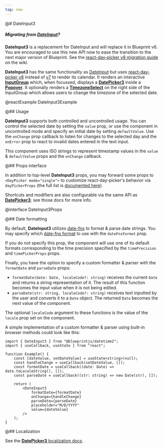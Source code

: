 ```yaml
---
tag: new
---
```


@# DateInput3

<div class="@ns-callout @ns-intent-primary @ns-icon-info-sign @ns-callout-has-body-content">
    <h5 class="@ns-heading">

Migrating from [DateInput](#datetime/date-input)?

</h5>

**DateInput3** is a replacement for DateInput and will replace it in Blueprint v6.
You are encouraged to use this new API now to ease the transition to the next major version of Blueprint.
See the [react-day-picker v8 migration guide](https://github.com/palantir/blueprint/wiki/react-day-picker-8-migration)
on the wiki.

</div>

**DateInput3** has the same functionality as [DateInput](#datetime/date-input) but uses
[react-day-picker v8](https://daypicker.dev/v8) instead of [v7](https://react-day-picker-v7.netlify.app/)
to render its calendar. It renders an interactive [**InputGroup**](#core/components/input-group)
which, when focussed, displays a [**DatePicker3**](#datetime2/date-picker3) inside a
[**Popover**](#core/components/popover). It optionally renders a [**TimezoneSelect**](#datetime/timezone-select)
on the right side of the InputGroup which allows users to change the timezone of the selected date.

@reactExample DateInput3Example

@## Usage

**DateInput3** supports both controlled and uncontrolled usage. You can control
the selected date by setting the `value` prop, or use the component in
uncontrolled mode and specify an initial date by setting `defaultValue`.
Use the `onChange` prop callback to listen for changes to the selected day and
the `onError` prop to react to invalid dates entered in the text input.

This component uses ISO strings to represent timestamp values in the `value` & `defaultValue` props
and the `onChange` callback.

@## Props interface

In addition to top-level **DateInput3** props, you may forward some props to `<DayPicker mode="single">` to customize
react-day-picker's behavior via `dayPickerProps` (the full list is
[documented here](https://daypicker.dev/v8/api/interfaces/DayPickerSingleProps)).

Shortcuts and modifiers are also configurable via the same API as [**DatePicker3**](#datetime2/date-picker3); see those
docs for more info.

@interface DateInput3Props

@## Date formatting

By default, **DateInput3** utilizes [date-fns](https://date-fns.org/docs/) to format & parse date strings. You may
specify which [date-fns format](https://date-fns.org/docs/format) to use with the `dateFnsFormat` prop.

If you do not specify this prop, the component will use one of its default formats corresponding to the time precision
specified by the `timePrecision` and `timePickerProps` props.

Finally, you have the option to specify a custom formatter & parser with the `formatDate` and `parseDate` props:

-   `formatDate(date: Date, localeCode?: string)` receives the current `Date` and returns a string representation of it.
    The result of this function becomes the input value when it is not being edited.
-   `parseDate(str: string, localeCode?: string)` receives text inputted by the user and converts it to a `Date` object.
    The returned `Date` becomes the next value of the component.

The optional `localeCode` argument to these functions is the value of the `locale` prop set on the component.

A simple implementation of a custom formatter & parser using built-in browser methods could look like this:

```tsx
import { DateInput3 } from "@blueprintjs/datetime2";
import { useCallback, useState } from "react";

function Example() {
    const [dateValue, setDateValue] = useState<string>(null);
    const handleChange = useCallback(setDateValue, []);
    const formatDate = useCallback((date: Date) => date.toLocaleString(), []);
    const parseDate = useCallback((str: string) => new Date(str), []);

    return (
        <DateInput3
            formatDate={formatDate}
            onChange={handleChange}
            parseDate={parseDate}
            placeholder="M/D/YYYY"
            value={dateValue}
        />
    );
}
```

@## Localization

See the [**DatePicker3** localization docs](#datetime2/date-picker3.localization).
